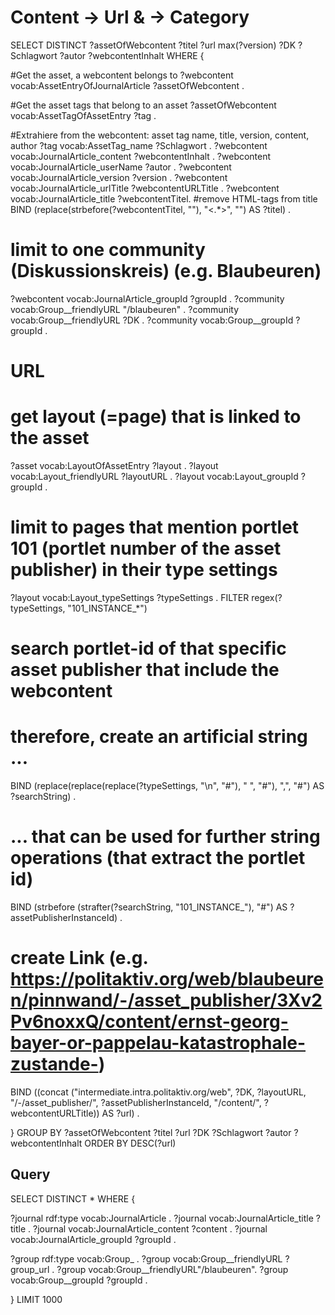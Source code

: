 # Content -> Url & -> Category
SELECT DISTINCT ?assetOfWebcontent ?titel ?url max(?version) ?DK ?Schlagwort ?autor ?webcontentInhalt WHERE { 

  #Get the asset, a webcontent belongs to
  ?webcontent vocab:AssetEntryOfJournalArticle ?assetOfWebcontent .

  #Get the asset tags that belong to an asset
  ?assetOfWebcontent vocab:AssetTagOfAssetEntry ?tag .

  #Extrahiere from the webcontent: asset tag name, title, version, content, author
  ?tag vocab:AssetTag_name ?Schlagwort .
  ?webcontent vocab:JournalArticle_content ?webcontentInhalt .
  ?webcontent vocab:JournalArticle_userName ?autor .
  ?webcontent vocab:JournalArticle_version ?version .
  ?webcontent vocab:JournalArticle_urlTitle ?webcontentURLTitle .
  ?webcontent vocab:JournalArticle_title ?webcontentTitel.
  #remove HTML-tags from title
  BIND (replace(strbefore(?webcontentTitel, "</Title>"), "<.*>", "") AS ?titel) .

  # limit to one community (Diskussionskreis) (e.g. Blaubeuren)
  ?webcontent vocab:JournalArticle_groupId ?groupId .
  ?community vocab:Group__friendlyURL "/blaubeuren" .
  ?community vocab:Group__friendlyURL ?DK .
  ?community vocab:Group__groupId ?groupId .

  # URL
  # get layout (=page) that is linked to the asset
  ?asset vocab:LayoutOfAssetEntry ?layout .
  ?layout vocab:Layout_friendlyURL ?layoutURL .
  ?layout vocab:Layout_groupId ?groupId .

  # limit to pages that mention portlet 101 (portlet number of the asset publisher) in their type settings
  ?layout vocab:Layout_typeSettings ?typeSettings .
  FILTER regex(?typeSettings, "101_INSTANCE_*") 

  # search portlet-id of that specific asset publisher that include the webcontent
  # therefore, create an artificial string ...
  BIND (replace(replace(replace(?typeSettings, "\n", "#"), " ", "#"), ",", "#") AS ?searchString) .
  # ... that can be used for further string operations (that extract the portlet id)
  BIND (strbefore (strafter(?searchString, "101_INSTANCE_"), "#") AS ?assetPublisherInstanceId) .
  # create Link (e.g. https://politaktiv.org/web/blaubeuren/pinnwand/-/asset_publisher/3Xv2Pv6noxxQ/content/ernst-georg-bayer-or-pappelau-katastrophale-zustande-)
  BIND ((concat ("intermediate.intra.politaktiv.org/web", ?DK, ?layoutURL, "/-/asset_publisher/", ?assetPublisherInstanceId, "/content/", ?webcontentURLTitle)) AS ?url) .

} 
GROUP BY ?assetOfWebcontent ?titel ?url ?DK ?Schlagwort ?autor ?webcontentInhalt
ORDER BY DESC(?url)

## Query
SELECT DISTINCT * WHERE {

 ?journal rdf:type vocab:JournalArticle .
 ?journal vocab:JournalArticle_title ?title .
 ?journal vocab:JournalArticle_content ?content .
 ?journal vocab:JournalArticle_groupId ?groupId .
 
 ?group rdf:type vocab:Group_ .
 ?group vocab:Group__friendlyURL ?group_url .
 ?group vocab:Group__friendlyURL"/blaubeuren".
 ?group vocab:Group__groupId ?groupId . 

}
LIMIT 1000


